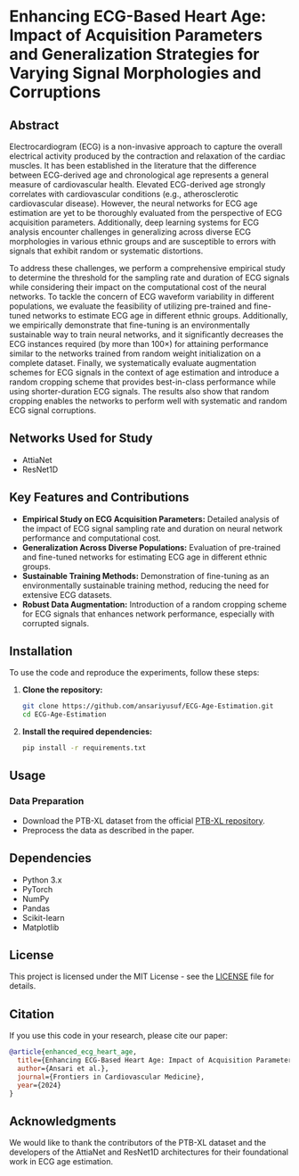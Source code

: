 # Enhancing ECG-Based Heart Age: Impact of Acquisition Parameters and Generalization Strategies for Varying Signal Morphologies and Corruptions

## Abstract

Electrocardiogram (ECG) is a non-invasive approach to capture the overall electrical activity produced by the contraction and relaxation of the cardiac muscles. It has been established in the literature that the difference between ECG-derived age and chronological age represents a general measure of cardiovascular health. Elevated ECG-derived age strongly correlates with cardiovascular conditions (e.g., atherosclerotic cardiovascular disease). However, the neural networks for ECG age estimation are yet to be thoroughly evaluated from the perspective of ECG acquisition parameters. Additionally, deep learning systems for ECG analysis encounter challenges in generalizing across diverse ECG morphologies in various ethnic groups and are susceptible to errors with signals that exhibit random or systematic distortions.

To address these challenges, we perform a comprehensive empirical study to determine the threshold for the sampling rate and duration of ECG signals while considering their impact on the computational cost of the neural networks. To tackle the concern of ECG waveform variability in different populations, we evaluate the feasibility of utilizing pre-trained and fine-tuned networks to estimate ECG age in different ethnic groups. Additionally, we empirically demonstrate that fine-tuning is an environmentally sustainable way to train neural networks, and it significantly decreases the ECG instances required (by more than 100×) for attaining performance similar to the networks trained from random weight initialization on a complete dataset. Finally, we systematically evaluate augmentation schemes for ECG signals in the context of age estimation and introduce a random cropping scheme that provides best-in-class performance while using shorter-duration ECG signals. The results also show that random cropping enables the networks to perform well with systematic and random ECG signal corruptions.

## Networks Used for Study
- AttiaNet
- ResNet1D

## Key Features and Contributions
- **Empirical Study on ECG Acquisition Parameters:** Detailed analysis of the impact of ECG signal sampling rate and duration on neural network performance and computational cost.
- **Generalization Across Diverse Populations:** Evaluation of pre-trained and fine-tuned networks for estimating ECG age in different ethnic groups.
- **Sustainable Training Methods:** Demonstration of fine-tuning as an environmentally sustainable training method, reducing the need for extensive ECG datasets.
- **Robust Data Augmentation:** Introduction of a random cropping scheme for ECG signals that enhances network performance, especially with corrupted signals.

## Installation
To use the code and reproduce the experiments, follow these steps:

1. **Clone the repository:**
   ```bash
   git clone https://github.com/ansariyusuf/ECG-Age-Estimation.git
   cd ECG-Age-Estimation
   ```

2. **Install the required dependencies:**
   ```bash
   pip install -r requirements.txt
   ```

## Usage
### Data Preparation
- Download the PTB-XL dataset from the official [PTB-XL repository](https://physionet.org/content/ptb-xl/1.0.3/).
- Preprocess the data as described in the paper.

## Dependencies
- Python 3.x
- PyTorch
- NumPy
- Pandas
- Scikit-learn
- Matplotlib

## License
This project is licensed under the MIT License - see the [LICENSE](LICENSE) file for details.

## Citation
If you use this code in your research, please cite our paper:
```bibtex
@article{enhanced_ecg_heart_age,
  title={Enhancing ECG-Based Heart Age: Impact of Acquisition Parameters and Generalization Strategies for Varying Signal Morphologies and Corruptions},
  author={Ansari et al.},
  journal={Frontiers in Cardiovascular Medicine},
  year={2024}
}
```

## Acknowledgments
We would like to thank the contributors of the PTB-XL dataset and the developers of the AttiaNet and ResNet1D architectures for their foundational work in ECG age estimation.
